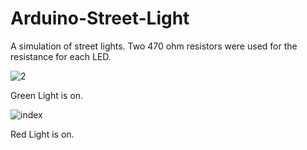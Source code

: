 # Arduino-Street-Light

A simulation of street lights. Two 470 ohm resistors were used for the resistance for each LED.

![2](https://user-images.githubusercontent.com/44485548/63138112-1be5cf00-bfa7-11e9-8ceb-b76ce37fa4b2.jpg)

Green Light is on. 


![index](https://user-images.githubusercontent.com/44485548/63138127-3c158e00-bfa7-11e9-90f3-341396cb4fb6.jpg)

Red Light is on.




